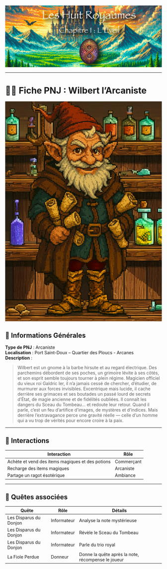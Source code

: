 ![Cover](https://raw.githubusercontent.com/nicolasvauchenet/eightrealms-awakening/refs/heads/main/assets/img/core/cover_documentation.png)

---

# 🧙‍♂️ Fiche PNJ : Wilbert l’Arcaniste

![wilbert-larcaniste.png](https://raw.githubusercontent.com/nicolasvauchenet/eightrealms-awakening/refs/heads/main/assets/img/chapter1/npc/wilbert-larcaniste.png)

## 🧾 Informations Générales

**Type de PNJ** : Arcaniste  
**Localisation** : Port Saint-Doux – Quartier des Ploucs - Arcanes  
**Description** :
> Wilbert est un gnome à la barbe hirsute et au regard électrique. Des parchemins débordent de ses poches, un grimoire
> lévite à ses côtés, et son esprit semble toujours tourner à plein régime. Magicien officiel du vieux roi Galdric Ier,
> il n’a jamais cessé de chercher, d’étudier, de murmurer aux forces invisibles.
> Excentrique mais lucide, il cache derrière ses grimaces et ses boutades un passé lourd de secrets d’État, de magie
> ancienne et de fidélités oubliées. Il connaît les dangers du Sceau du Tombeau… et redoute leur retour.
> Quand il parle, c’est un feu d’artifice d’images, de mystères et d’indices. Mais derrière l’extravagance perce une
> gravité réelle — celle d’un homme qui a vu trop de vérités pour encore croire à la paix.

---

## 💬 Interactions

| Interaction                                      | Rôle       |
|--------------------------------------------------|------------|
| Achète et vend des items magiques et des potions | Commerçant |
| Recharge des items magiques                      | Arcaniste  |
| Partage un ragot ésotérique                      | Ambiance   |

---

## 📜 Quêtes associées

| Quête                  | Rôle        | Détails                                            |
|------------------------|-------------|----------------------------------------------------|
| Les Disparus du Donjon | Informateur | Analyse la note mystérieuse                        |
| Les Disparus du Donjon | Informateur | Révèle le Sceau du Tombeau                         |
| Les Disparus du Donjon | Informateur | Parle du trio royal                                |
| La Fiole Perdue        | Donneur     | Donne la quête après la note, récompense le joueur |
